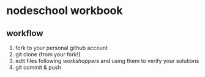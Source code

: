 # nodeschool workbook

## workflow

1. fork to your personal github account
2. git clone (from your fork!)
3. edit files following *workshoppers* and using them to verify your solutions
4. git commit & push
